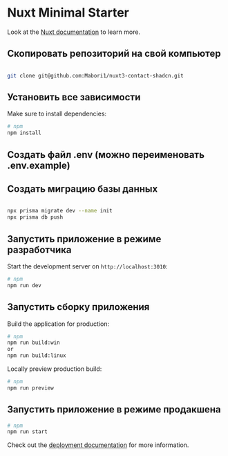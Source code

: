 # Nuxt Minimal Starter

Look at the [Nuxt documentation](https://nuxt.com/docs/getting-started/introduction) to learn more.

## Скопировать репозиторий на свой компьютер

```bash

git clone git@github.com:Mabori1/nuxt3-contact-shadcn.git

```

## Установить все зависимости

Make sure to install dependencies:

```bash
# npm
npm install

```

## Создать файл .env (можно переименовать .env.example)

## Создать миграцию базы данных

```bash

npx prisma migrate dev --name init
npx prisma db push
```

## Запустить приложение в режиме разработчика

Start the development server on `http://localhost:3010`:

```bash
# npm
npm run dev

```

## Запустить сборку приложения

Build the application for production:

```bash
# npm
npm run build:win
or
npm run build:linux

```

Locally preview production build:

```bash
# npm
npm run preview

```

## Запустить приложение в режиме продакшена

```bash
# npm
npm run start

```

Check out the [deployment documentation](https://nuxt.com/docs/getting-started/deployment) for more information.
